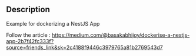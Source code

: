 ## Description
Example for dockerizing a NestJS App

Follow the article : https://medium.com/@basakabhijoy/dockerise-a-nestjs-app-2b7f42fc333f?source=friends_link&sk=2c4188f9446c3979765a81b2769543d7
